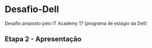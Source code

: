 # Desafio-Dell
Desafio proposto pelo IT Academy 17 (programa de estágio da Dell)
## Etapa 2 - Apresentação
 
